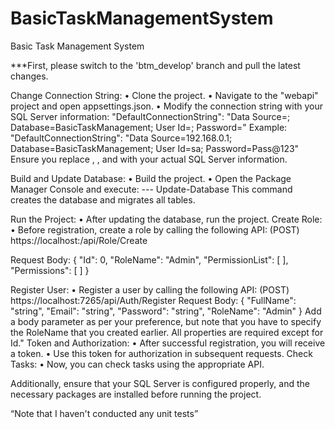 # BasicTaskManagementSystem
Basic Task Management System

***First, please switch to the 'btm_develop' branch and pull the latest changes.

Change Connection String:
•	Clone the project.
•	Navigate to the "webapi" project and open appsettings.json.
•	Modify the connection string with your SQL Server information:
"DefaultConnectionString": "Data Source=<ServerName>; Database=BasicTaskManagement; User Id=<userId>; Password=<Password>"
Example: 
"DefaultConnectionString": "Data Source=192.168.0.1; Database=BasicTaskManagement; User Id=sa; Password=Pass@123"
Ensure you replace <ServerName>, <userId>, and <Password> with your actual SQL Server information.

Build and Update Database:
•	Build the project.
•	Open the Package Manager Console and execute:
--- Update-Database
This command creates the database and migrates all tables.

Run the Project:
•	After updating the database, run the project.
Create Role:
•	Before registration, create a role by calling the following API:
(POST)  https://localhost:<yourportnumber>/api/Role/Create

Request Body:
{
  "Id": 0,
  "RoleName": "Admin",
  "PermissionList": [  ],
  "Permissions": [  ]
}


Register User:
•	Register a user by calling the following API:
(POST) https://localhost:7265/api/Auth/Register
Request Body:
{
  "FullName": "string",
  "Email": "string",
  "Password": "string",
  "RoleName": "Admin"
}
Add a body parameter as per your preference, but note that you have to specify the RoleName that you created earlier. All properties are required except for Id."
Token and Authorization:
•	After successful registration, you will receive a token.
•	Use this token for authorization in subsequent requests.
Check Tasks:
•	Now, you can check tasks using the appropriate API.

Additionally, ensure that your SQL Server is configured properly, and the necessary packages are installed before running the project.


“Note that I haven't conducted any unit tests”

